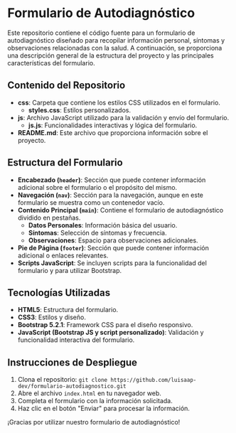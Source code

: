 # Formulario de Autodiagnóstico

Este repositorio contiene el código fuente para un formulario de autodiagnóstico diseñado para recopilar información personal, síntomas y observaciones relacionadas con la salud. A continuación, se proporciona una descripción general de la estructura del proyecto y las principales características del formulario.

## Contenido del Repositorio

- **css**: Carpeta que contiene los estilos CSS utilizados en el formulario.
  - **styles.css**: Estilos personalizados.
- **js**: Archivo JavaScript utilizado para la validación y envío del formulario.
  - **js.js**: Funcionalidades interactivas y lógica del formulario.
- **README.md**: Este archivo que proporciona información sobre el proyecto.

## Estructura del Formulario

- **Encabezado (`header`)**: Sección que puede contener información adicional sobre el formulario o el propósito del mismo.
- **Navegación (`nav`)**: Sección para la navegación, aunque en este formulario se muestra como un contenedor vacío.
- **Contenido Principal (`main`)**: Contiene el formulario de autodiagnóstico dividido en pestañas.
  - **Datos Personales**: Información básica del usuario.
  - **Síntomas**: Selección de síntomas y frecuencia.
  - **Observaciones**: Espacio para observaciones adicionales.
- **Pie de Página (`footer`)**: Sección que puede contener información adicional o enlaces relevantes.
- **Scripts JavaScript**: Se incluyen scripts para la funcionalidad del formulario y para utilizar Bootstrap.

## Tecnologías Utilizadas

- **HTML5**: Estructura del formulario.
- **CSS3**: Estilos y diseño.
- **Bootstrap 5.2.1**: Framework CSS para el diseño responsivo.
- **JavaScript (Bootstrap JS y script personalizado)**: Validación y funcionalidad interactiva del formulario.

## Instrucciones de Despliegue

1. Clona el repositorio: `git clone https://github.com/luisaap-dev/formulario-autodiagnostico.git`
2. Abre el archivo `index.html` en tu navegador web.
3. Completa el formulario con la información solicitada.
4. Haz clic en el botón "Enviar" para procesar la información.

¡Gracias por utilizar nuestro formulario de autodiagnóstico!
